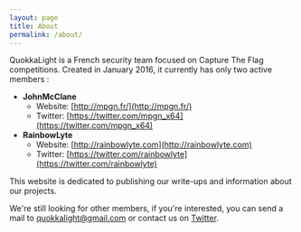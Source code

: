 ```yaml
---
layout: page
title: About
permalink: /about/
---
```


QuokkaLight is a French security team focused on Capture The Flag competitions. Created in January 2016, it currently has only two active members :

 * **JohnMcClane**
   * Website: [http://mpgn.fr/](http://mpgn.fr/)
   * Twitter: [https://twitter.com/mpgn_x64](https://twitter.com/mpgn_x64)
 * **RainbowLyte**
   * Website: [http://rainbowlyte.com](http://rainbowlyte.com)
   * Twitter: [https://twitter.com/rainbowlyte](https://twitter.com/rainbowlyte)

This website is dedicated to publishing our write-ups and information about our projects.

We're still looking for other members, if you're interested, you can send a mail to [quokkalight@gmail.com](mailto:quokkalight@gmail.com) or contact us on [Twitter](https://twitter.com/quokkalight).
